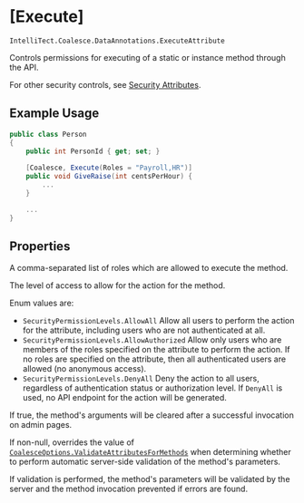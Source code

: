 
# [Execute]

`IntelliTect.Coalesce.DataAnnotations.ExecuteAttribute`

Controls permissions for executing of a static or instance method through the API.

For other security controls, see [Security Attributes](/modeling/model-components/attributes/security-attribute.md).

## Example Usage

``` c#
public class Person
{
    public int PersonId { get; set; }
    
    [Coalesce, Execute(Roles = "Payroll,HR")]
    public void GiveRaise(int centsPerHour) {
        ...
    }

    ...
}
```

## Properties

<Prop def="public string Roles { get; set; }" />

A comma-separated list of roles which are allowed to execute the method.


<Prop def="public SecurityPermissionLevels PermissionLevel { get; set; } = SecurityPermissionLevels.AllowAuthorized;" />

The level of access to allow for the action for the method.

Enum values are:
- `SecurityPermissionLevels.AllowAll` Allow all users to perform the action for the attribute, including users who are not authenticated at all.
- `SecurityPermissionLevels.AllowAuthorized` Allow only users who are members of the roles specified on the attribute to perform the action. If no roles are specified on the attribute, then all authenticated users are allowed (no anonymous access). 
- `SecurityPermissionLevels.DenyAll` Deny the action to all users, regardless of authentication status or authorization level. If `DenyAll` is used, no API endpoint for the action will be generated.


<Prop def="public bool AutoClear { get; set; }" />

If true, the method's arguments will be cleared after a successful invocation on admin pages.

<Prop def="public bool? ValidateAttributes { get; set; }" />

If non-null, overrides the value of [`CoalesceOptions.ValidateAttributesForMethods`](/topics/security.md#attribute-validation) when determining whether to perform automatic server-side validation of the method's parameters.

If validation is performed, the method's parameters will be validated by the server and the method invocation prevented if errors are found.
